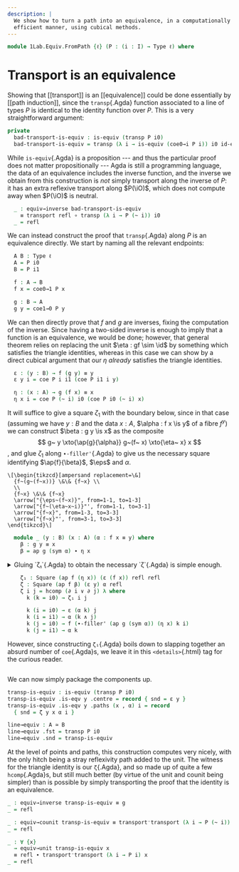 ```yaml
---
description: |
  We show how to turn a path into an equivalence, in a computationally
  efficient manner, using cubical methods.
---
```


<!--
```agda
open import 1Lab.Path.Cartesian
open import 1Lab.Path.Reasoning
open import 1Lab.HLevel
open import 1Lab.Equiv
open import 1Lab.Path
open import 1Lab.Type
```
-->

```agda
module 1Lab.Equiv.FromPath {ℓ} (P : (i : I) → Type ℓ) where
```

# Transport is an equivalence

Showing that [[transport]] is an [[equivalence]] could be done
essentially by [[path induction]], since the `transp`{.Agda} function
associated to a line of types $P$ is identical to the identity function
over $P$. This is a very straightforward argument:

```agda
private
  bad-transport-is-equiv : is-equiv (transp P i0)
  bad-transport-is-equiv = transp (λ i → is-equiv (coe0→i P i)) i0 id-equiv
```

While `is-equiv`{.Agda} is a proposition --- and thus the particular
proof does not matter propositionally --- Agda is still a programming
language, the data of an equivalence includes the inverse function, and
the inverse we obtain from this construction is *not* simply transport
along the inverse of $P$: it has an extra reflexive transport along
$P(\iO)$, which does not compute away when $P(\iO)$ is neutral.

```agda
  _ : equiv→inverse bad-transport-is-equiv
    ≡ transport refl ∘ transp (λ i → P (~ i)) i0
  _ = refl
```

We can instead construct the proof that `transp`{.Agda} along $P$ is an
equivalence directly. We start by naming all the relevant endpoints:

```agda
  A B : Type ℓ
  A = P i0
  B = P i1

  f : A → B
  f x = coe0→1 P x

  g : B → A
  g y = coe1→0 P y
```

We can then directly prove that $f$ and $g$ are inverses, fixing the
computation of the inverse. Since having a two-sided inverse is enough
to imply that a function is an equivalence, we would be done; however,
that general theorem relies on replacing the unit $\eta : gf \sim \id$
by something which satisfies the triangle identities, whereas in this
case we can show by a direct cubical argument that our $\eta$ *already*
satisfies the triangle identities.

```agda
  ε : (y : B) → f (g y) ≡ y
  ε y i = coe P i i1 (coe P i1 i y)

  η : (x : A) → g (f x) ≡ x
  η x i = coe P (~ i) i0 (coe P i0 (~ i) x)
```

It will suffice to give a square $\zeta_1$ with the boundary below,
since in that case (assuming we have $y : B$ and the data $x : A$,
$\alpha : f x \is y$ of a fibre $f^y$) we can construct $\beta : g y \is
x$ as the composite $$ g~ y \xto{\ap{g}{\alpha}} g~(f~ x) \xto{\eta~ x}
x $$, and glue $\zeta_1$ along `∙-filler'`{.Agda} to give us the
necessary square identifying $\ap{f}{\beta}$, $\eps$ and $\alpha$.

~~~{.quiver}
\[\begin{tikzcd}[ampersand replacement=\&]
  {f~(g~(f~x))} \&\& {f~x} \\
  \\
  {f~x} \&\& {f~x}
  \arrow["{\eps~(f~x)}", from=1-1, to=1-3]
  \arrow["{f~(\eta~x~i)}"', from=1-1, to=3-1]
  \arrow["{f~x}", from=1-3, to=3-3]
  \arrow["{f~x}"', from=3-1, to=3-3]
\end{tikzcd}\]
~~~

```agda
  module _ (y : B) (x : A) (α : f x ≡ y) where
    β : g y ≡ x
    β = ap g (sym α) ∙ η x
```

<details>
<summary>
Gluing `ζ₁`{.Agda} to obtain the necessary `ζ`{.Agda} is simple enough.

```agda
    ζ₁ : Square (ap f (η x)) (ε (f x)) refl refl
    ζ : Square (ap f β) (ε y) α refl
    ζ i j = hcomp (∂ i ∨ ∂ j) λ where
      k (k = i0) → ζ₁ i j

      k (i = i0) → ε (α k) j
      k (i = i1) → α (k ∧ j)
      k (j = i0) → f (∙-filler' (ap g (sym α)) (η x) k i)
      k (j = i1) → α k
```

However, since constructing `ζ₁`{.Agda} boils down to slapping together
an absurd number of `coe`{.Agda}s, we leave it in this
`<details>`{.html} tag for the curious reader.</summary>

```agda
    ζ₁ i j = comp P (∂ i ∨ ∂ j) λ where
      k (k = i0) → η x (i ∨ ~ j)

      k (i = i0) → coe P j k (coe-path P (λ j → coe0→i P j x) k j i)
      k (j = i0) → coe P j k (coe-path P (λ j → coe0→i P j x) k j i)

      k (i = i1) → coe P i0 k x
      k (j = i1) → hcomp (∂ i ∨ ∂ k) λ where
        j (j = i0) → coe-path P (λ j → coe P k j (coe0→i P k x)) i1 k i

        j (i = i1) → coei→i P k (coe0→i P k x) j
        j (i = i0) → coe P i1 k (coe P k i1 (coe0→i P k x))

        j (k = i0) → η x i
        j (k = i1) → f x
```

</details>

We can now simply package the components up.

```agda
transp-is-equiv : is-equiv (transp P i0)
transp-is-equiv .is-eqv y .centre = record { snd = ε y }
transp-is-equiv .is-eqv y .paths (x , α) i = record
  { snd = ζ y x α i }

line→equiv : A ≃ B
line→equiv .fst = transp P i0
line→equiv .snd = transp-is-equiv
```

At the level of points and paths, this construction computes very
nicely, with the only hitch being a stray reflexivity path added to the
unit. The witness for the triangle identity is our `ζ`{.Agda}, and so
made up of quite a few `hcomp`{.Agda}s, but still much better (by virtue
of the unit and counit being simpler) than is possible by simply
transporting the proof that the identity is an equivalence.

```agda
_ : equiv→inverse transp-is-equiv ≡ g
_ = refl

_ : equiv→counit transp-is-equiv ≡ transport⁻transport (λ i → P (~ i))
_ = refl

_ : ∀ {x}
  → equiv→unit transp-is-equiv x
  ≡ refl ∙ transport⁻transport (λ i → P i) x
_ = refl
```
